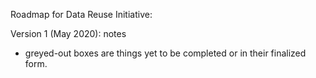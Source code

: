Roadmap for Data Reuse Initiative:  

Version 1 (May 2020): notes  

* greyed-out boxes are things yet to be completed or in their finalized form.  
